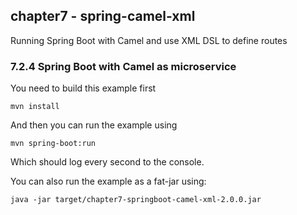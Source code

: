 chapter7 - spring-camel-xml
---------------------------

Running Spring Boot with Camel and use XML DSL to define routes

### 7.2.4  Spring Boot with Camel as microservice 

You need to build this example first

    mvn install
    
And then you can run the example using
    
    mvn spring-boot:run

Which should log every second to the console.    
    
You can also run the example as a fat-jar using: 

    java -jar target/chapter7-springboot-camel-xml-2.0.0.jar
    
    